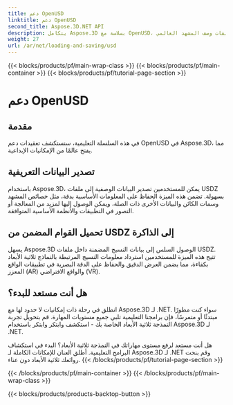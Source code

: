 ```yaml
---
title: دعم OpenUSD
linktitle: دعم OpenUSD
second_title: Aspose.3D.NET API
description: يتكامل Aspose.3D بسلاسة مع OpenUSD، مما يتيح الاستيراد والتصدير السلس لملفات وصف المشهد العالمي (USD) لإنشاء محتوى ثلاثي الأبعاد ومعالجته بشكل مبسط.
weight: 27
url: /ar/net/loading-and-saving/usd
---
```


{{< blocks/products/pf/main-wrap-class >}}
{{< blocks/products/pf/main-container >}}
{{< blocks/products/pf/tutorial-page-section >}}

# دعم OpenUSD

## مقدمة

في هذه السلسلة التعليمية، سنستكشف تعقيدات دعم OpenUSD في Aspose.3D، مما يفتح عالمًا من الإمكانيات الإبداعية.

## تصدير البيانات التعريفية

باستخدام Aspose.3D، يمكن للمستخدمين تصدير البيانات الوصفية إلى ملفات USDZ بسهولة. تضمن هذه الميزة الحفاظ على المعلومات الأساسية بدقة، مثل خصائص المشهد وسمات الكائن والبيانات الأخرى ذات الصلة، ويمكن الوصول إليها لمزيد من المعالجة أو التصور في التطبيقات والأنظمة الأساسية المتوافقة.

## تحميل القوام المضمن من USDZ إلى الذاكرة

يسهل Aspose.3D الوصول السلس إلى بيانات النسيج المضمنة داخل ملفات USDZ. تتيح هذه الميزة للمستخدمين استرداد معلومات النسيج المرتبطة بالنماذج ثلاثية الأبعاد بكفاءة، مما يضمن العرض الدقيق والحفاظ على الدقة البصرية في تطبيقات الواقع المعزز (AR) والواقع الافتراضي (VR).

## هل أنت مستعد للبدء؟

انطلق في رحلة ذات إمكانيات لا حدود لها مع Aspose.3D لـ .NET. سواء كنت مطورًا مبتدئًا أو متمرسًا، فإن برامجنا التعليمية تلبي جميع مستويات المهارة. قم بتحويل تجربة النمذجة ثلاثية الأبعاد الخاصة بك - استكشف وابتكر وابتكر باستخدام Aspose.3D لـ .NET.

هل أنت مستعد لرفع مستوى مهاراتك في النمذجة ثلاثية الأبعاد؟ البدء في استكشاف البرامج التعليمية. أطلق العنان للإمكانات الكاملة لـ Aspose.3D لـ .NET وقم بنحت روائعك ثلاثية الأبعاد دون عناء.
{{< /blocks/products/pf/tutorial-page-section >}}

{{< /blocks/products/pf/main-container >}}
{{< /blocks/products/pf/main-wrap-class >}}

{{< blocks/products/products-backtop-button >}}
